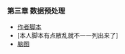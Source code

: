 ### 第三章 数据预处理
- [作者脚本](https://github.com/EnchoC/Python-data-analysis-and-data-manipulation-operations/blob/master/chapter3/chapter3_code.py)
- [本人脚本有点散乱就不一一列出来了]
- [脑图](https://github.com/EnchoC/Python-data-analysis-and-data-manipulation-operations/blob/master/chapter3/chapter3.pdf)
